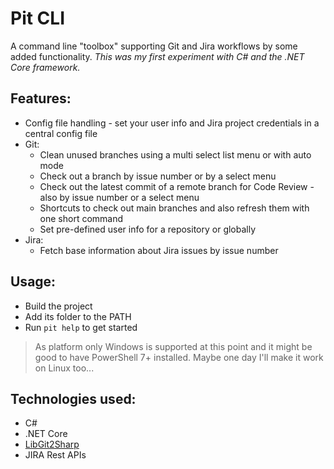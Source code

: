 # Pit CLI

A command line "toolbox" supporting Git and Jira workflows by some added functionality. *This was my first experiment with C# and the .NET Core framework.*

## Features:
- Config file handling - set your user info and Jira project credentials in a central config file
- Git:
  - Clean unused branches using a multi select list menu or with auto mode
  - Check out a branch by issue number or by a select menu
  - Check out the latest commit of a remote branch for Code Review - also by issue number or a select menu
  - Shortcuts to check out main branches and also refresh them with one short command
  - Set pre-defined user info for a repository or globally
- Jira:
  - Fetch base information about Jira issues by issue number

## Usage:
- Build the project
- Add its folder to the PATH
- Run `pit help` to get started

> As platform only Windows is supported at this point and it might be good to have PowerShell 7+ installed. Maybe one day I'll make it work on Linux too...

## Technologies used:
- C#
- .NET Core
- [LibGit2Sharp](https://github.com/libgit2/libgit2sharp)
- JIRA Rest APIs